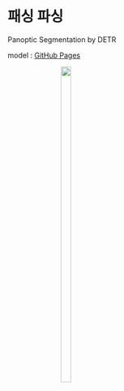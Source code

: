 # 패싱 파싱
Panoptic Segmentation by DETR

model : [GitHub Pages](https://github.com/facebookresearch/detr)


<body>
  <div class = "img">
    <img src = https://github.com/2022SWAcademyT13/passing_parsing/blob/main/Panoptic%20Segmentation/img/%EC%9B%90%EB%B3%B8_img.png width = 20% height = 0%/>
    <img src = https://github.com/2022SWAcademyT13/passing_parsing/blob/main/Panoptic%20Segmentation/img/panoptic_seg_img.png width = 20% height = 40%/>
  </div>
</body>
 
 
